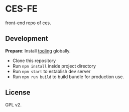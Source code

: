 # CES-FE

front-end repo of ces.

## Development

**Prepare**: Install [tooling](https://github.com/egoist/tooling) globally.

- Clone this repository
- Run `npm install` inside project directory
- Run `npm start` to establish dev server
- Run `npm run build` to build bundle for production use.

## License

GPL v2.